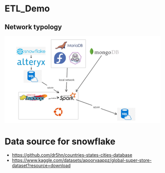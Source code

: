 # ETL_Demo
## Network typology
![Alt text](topology.png)
# Data source for snowflake
- https://github.com/dr5hn/countries-states-cities-database
- https://www.kaggle.com/datasets/apoorvaappz/global-super-store-dataset?resource=download
